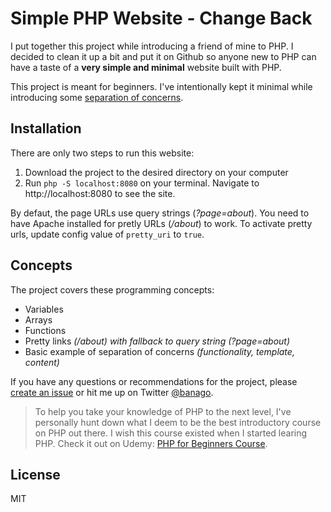 # Simple PHP Website - Change Back

I put together this project while introducing a friend of mine to PHP. I decided to clean it up a bit and put it on Github so anyone new to PHP can have a taste of a **very simple and minimal** website built with PHP.

This project is meant for beginners. I've intentionally kept it minimal while introducing some [separation of concerns](https://en.wikipedia.org/wiki/Separation_of_concerns).

## Installation

There are only two steps to run this website:

1. Download the project to the desired directory on your computer
2. Run  `php -S localhost:8080` on your terminal. Navigate to http://localhost:8080 to see the site.

By defaut, the page URLs use query strings (*?page=about*). You need to have Apache installed for pretly URLs (*/about*) to work. To activate pretty urls, update config value of `pretty_uri` to `true`.

## Concepts

The project covers these programming concepts:

 * Variables
 * Arrays
 * Functions
 * Pretty links *(/about) with fallback to query string (?page=about)*
 * Basic example of separation of concerns *(functionality, template, content)*

If you have any questions or recommendations for the project, please [create an issue](https://github.com/banago/simple-php-website/issues/new) or hit me up on Twitter [@banago](https://twitter.com/banago).

> To help you take your knowledge of PHP to the next level, I've personally hunt down what I deem to be the best introductory course on PHP out there. I wish this course existed when I started learing PHP. Check it out on Udemy: [PHP for Beginners Course](https://click.linksynergy.com/link?id=jTy10g8O/M8&offerid=507388.1576856&type=2&murl=https%3A%2F%2Fwww.udemy.com%2Fphp-for-beginners-%2F).

## License

MIT
